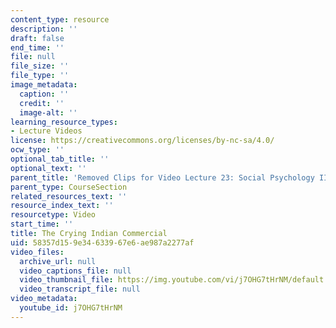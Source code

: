```yaml
---
content_type: resource
description: ''
draft: false
end_time: ''
file: null
file_size: ''
file_type: ''
image_metadata:
  caption: ''
  credit: ''
  image-alt: ''
learning_resource_types:
- Lecture Videos
license: https://creativecommons.org/licenses/by-nc-sa/4.0/
ocw_type: ''
optional_tab_title: ''
optional_text: ''
parent_title: 'Removed Clips for Video Lecture 23: Social Psychology II'
parent_type: CourseSection
related_resources_text: ''
resource_index_text: ''
resourcetype: Video
start_time: ''
title: The Crying Indian Commercial
uid: 58357d15-9e34-6339-67e6-ae987a2277af
video_files:
  archive_url: null
  video_captions_file: null
  video_thumbnail_file: https://img.youtube.com/vi/j7OHG7tHrNM/default.jpg
  video_transcript_file: null
video_metadata:
  youtube_id: j7OHG7tHrNM
---
```

